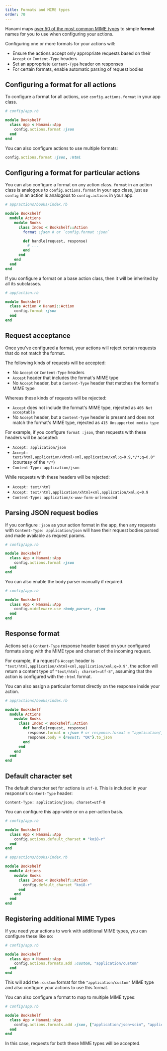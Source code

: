 ```yaml
---
title: Formats and MIME types
order: 70
---
```


Hanami maps [over 50 of the most common MIME types][built-in-formats] to simple **format** names for you to use when configuring your actions.

[built-in-formats]: https://github.com/hanami/controller/blob/dc5bb2a1db48b0ccf3faf52aac20eaef0fd135a3/lib/hanami/action/mime.rb#L15-L69

Configuring one or more formats for your actions will:

- Ensure the actions accept only appropriate requests based on their `Accept` or `Content-Type` headers
- Set an appropriate `Content-Type` header on responses
- For certain formats, enable automatic parsing of request bodies

## Configuring a format for all actions

To configure a format for all actions, use `config.actions.format` in your app class.

```ruby
# config/app.rb

module Bookshelf
  class App < Hanami::App
    config.actions.format :json
  end
end
```

You can also configure actions to use multiple formats:

```ruby
config.actions.format :json, :html
```

## Configuring a format for particular actions

You can also configure a format on any action class. `format` in an action class is analogous to `config.actions.format` in your app class, just as `config` in an action is analogous to `config.actions` in your app.

```ruby
# app/actions/books/index.rb

module Bookshelf
  module Actions
    module Books
      class Index < Bookshelf::Action
        format :json # or `config.format :json`

        def handle(request, response)
          # ...
        end
      end
    end
  end
end
```

If you configure a format on a base action class, then it will be inherited by all its subclasses.

```ruby
# app/action.rb

module Bookshelf
  class Action < Hanami::Action
    config.format :json
  end
end
```

## Request acceptance

Once you've configured a format, your actions will reject certain requests that do not match the format.

The following kinds of requests will be accepted:

- No `Accept` or `Content-Type` headers
- `Accept` header that includes the format's MIME type
- No `Accept` header, but a `Content-Type` header that matches the format's MIME type

Whereas these kinds of requests will be rejected:

- `Accept` does not include the format's MIME type, rejected as `406 Not acceptable`
- No `Accept` header, but a `Content-Type` header is present and does not match the format's MIME type, rejected as `415 Unsupported media type`

For example, if you configure `format :json`, then requests with these headers will be accepted:

- `Accept: application/json`
- `Accept: text/html,application/xhtml+xml,application/xml;q=0.9,*/*;q=0.8"` (courtesy of the `*/*`)
- `Content-Type: application/json`

While requests with these headers will be rejected:

- `Accept: text/html`
- `Accept: text/html,application/xhtml+xml,application/xml;q=0.9`
- `Content-Type: application/x-www-form-urlencoded`

## Parsing JSON request bodies

If you configure `:json` as your action format in the app, then any requests with `Content-Type: application/json` will have their request bodies parsed and made available as request params.

```ruby
# config/app.rb

module Bookshelf
  class App < Hanami::App
    config.actions.format :json
  end
end
```

You can also enable the body parser manually if required.

```ruby
# config/app.rb

module Bookshelf
  class App < Hanami::App
    config.middleware.use :body_parser, :json
  end
end
```

## Response format

Actions set a `Content-Type` response header based on your configured formats along with the MIME type and charset of the incoming request.

For example, if a request's `Accept` header is `"text/html,application/xhtml+xml,application/xml;q=0.9"`, the action will return a content type of `"text/html; charset=utf-8"`, assuming that the action is configured with the `:html` format.

You can also assign a particular format directly on the response inside your action.

```ruby
# app/actions/books/index.rb

module Bookshelf
  module Actions
    module Books
      class Index < Bookshelf::Action
        def handle(request, response)
          response.format = :json # or response.format = "application/json"
          response.body = {result: "OK"}.to_json
        end
      end
    end
  end
end
```

## Default character set

The default character set for actions is `utf-8`. This is included in your response's `Content-Type` header:

```text
Content-Type: application/json; charset=utf-8
```

You can configure this app-wide or on a per-action basis.

```ruby
# config/app.rb

module Bookshelf
  class App < Hanami::App
    config.actions.default_charset = "koi8-r"
  end
end
```

```ruby
# app/actions/books/index.rb

module Bookshelf
  module Actions
    module Books
      class Index < Bookshelf::Action
        config.default_charset "koi8-r"
      end
    end
  end
end
```

## Registering additional MIME Types

If you need your actions to work with additional MIME types, you can configure these like so:

```ruby
# config/app.rb

module Bookshelf
  class App < Hanami::App
    config.actions.formats.add :custom, "application/custom"
  end
end
```

This will add the `:custom` format for the `"application/custom"` MIME type and also configure your actions to use this format.

You can also configure a format to map to multiple MIME types:

```ruby
# config/app.rb

module Bookshelf
  class App < Hanami::App
    config.actions.formats.add :json, ["application/json+scim", "application/json"]
  end
end
```

In this case, requests for both these MIME types will be accepted.
